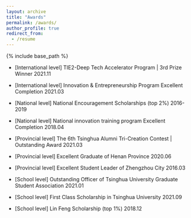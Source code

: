 ```yaml
---
layout: archive
title: "Awards"
permalink: /awards/
author_profile: true
redirect_from:
  - /resume
---
```


{% include base_path %}

* [International level] TIE2-Deep Tech Accelerator Program | 3rd Prize Winner           2021.11

* [International level] Innovation & Entrepreneurship Program Excellent Completion      2021.03

* [National level] National Encouragement Scholarships (top 2%)                         2016-2019

* [National level] National innovation training program Excellent Completion            2018.04

* [Provincial level] The 6th Tsinghua Alumni Tri-Creation Contest | Outstanding Award   2021.03

* [Provincial level] Excellent Graduate of Henan Province                               2020.06

* [Provincial level] Excellent Student Leader of Zhengzhou City                         2016.03

* [School level] Outstanding Officer of Tsinghua University Graduate Student Association 2021.01

* [School level] First Class Scholarship in Tsinghua University                         2021.09

* [School level] Lin Feng Scholarship (top 1%)                                          2018.12
